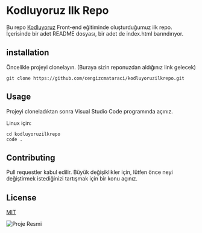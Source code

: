 # Kodluyoruz Ilk Repo
Bu repo [Kodluyoruz](https://www.kodluyoruz.org/) Front-end eğitiminde oluşturduğumuz ilk repo. İçerisinde bir adet README dosyası, bir adet de index.html barındırıyor.
## installation
Öncelikle projeyi clonelayın. (Buraya sizin reponuzdan aldığınız link gelecek)
```
git clone https://github.com/cengizcmataraci/kodluyoruzilkrepo.git
```
## Usage 
Projeyi cloneladıktan sonra Visual Studio Code programında açınız.

Linux için:
```
cd kodluyoruzilkrepo
code .
```
## Contributing
Pull requestler kabul edilir. Büyük değişiklikler için, lütfen önce neyi değiştirmek istediğinizi tartışmak için bir konu açınız.
## License
[MIT](https://opensource.org/licenses/MIT)

![Proje Resmi](https://www.hizliresim.com/ihu1p57)